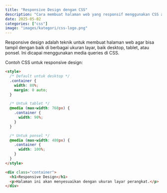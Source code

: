 ```yaml
---
title: "Responsive Design dengan CSS"
description: "Cara membuat halaman web yang responsif menggunakan CSS agar tampilan menyesuaikan berbagai ukuran layar."
date: 2025-05-02
categories: ["css"]
image: "images/kategori/css-logo.png"
---
```


Responsive design adalah teknik untuk membuat halaman web agar bisa tampil dengan baik di berbagai ukuran layar, baik desktop, tablet, atau ponsel. Ini dicapai menggunakan media queries di CSS.

Contoh CSS untuk responsive design:

```html
<style>
  /* Default untuk desktop */
  .container {
    width: 80%;
    margin: 0 auto;
  }

  /* Untuk tablet */
  @media (max-width: 768px) {
    .container {
      width: 90%;
    }
  }

  /* Untuk ponsel */
  @media (max-width: 480px) {
    .container {
      width: 100%;
    }
  }
</style>

<div class="container">
  <h1>Responsive Design</h1>
  <p>Halaman ini akan menyesuaikan dengan ukuran layar perangkat.</p>
</div>